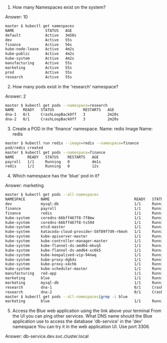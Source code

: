 1. How many Namespaces exist on the system?

Answer: 10
```bash
master $ kubectl get namespaces
NAME              STATUS   AGE
default           Active   3m58s
dev               Active   55s
finance           Active   56s
kube-node-lease   Active   4m2s
kube-public       Active   4m2s
kube-system       Active   4m2s
manufacturing     Active   55s
marketing         Active   55s
prod              Active   55s
research          Active   55s
```
2. How many pods exist in the 'research' namespace?

Answer: 2
```bash
master $ kubectl get pods --namespace=research
NAME    READY   STATUS             RESTARTS   AGE
dna-1   0/1     CrashLoopBackOff   3          2m20s
dna-2   0/1     CrashLoopBackOff   3          2m20s
```
3. Create a POD in the 'finance' namespace.
Name: redis
Image Name: redis
```bash
master $ kubectl run redis --image=redis --namespace=finance
pod/redis created
master $ kubectl get pods --namespace=finance
NAME      READY   STATUS    RESTARTS   AGE
payroll   1/1     Running   0          4m1s
redis     1/1     Running   0          12s
```
4. Which namespace has the 'blue' pod in it?

Answer: marketing
```bash
master $ kubectl get pods --all-namespaces
NAMESPACE       NAME                                      READY   STATUS             RESTARTS   AGE
dev             mysql-db                                  1/1     Running            0          6m23s
finance         payroll                                   1/1     Running            0          6m23s
finance         redis                                     1/1     Running            0          2m34s
kube-system     coredns-66bff467f8-7f8mw                  1/1     Running            0          9m10s
kube-system     coredns-66bff467f8-ts594                  1/1     Running            0          9m10s
kube-system     etcd-master                               1/1     Running            0          9m17s
kube-system     katacoda-cloud-provider-58f89f7d9-r6mxh   1/1     Running            5          9m10s
kube-system     kube-apiserver-master                     1/1     Running            0          9m17s
kube-system     kube-controller-manager-master            1/1     Running            0          9m17s
kube-system     kube-flannel-ds-amd64-mkvq5               1/1     Running            0          9m11s
kube-system     kube-flannel-ds-amd64-xc6k5               1/1     Running            0          9m2s
kube-system     kube-keepalived-vip-94nwq                 1/1     Running            0          8m41s
kube-system     kube-proxy-dgb4s                          1/1     Running            0          9m2s
kube-system     kube-proxy-x4chb                          1/1     Running            0          9m11s
kube-system     kube-scheduler-master                     1/1     Running            0          9m17s
manufacturing   red-app                                   1/1     Running            0          6m23s
marketing       blue                                      1/1     Running            0          6m23s
marketing       mysql-db                                  1/1     Running            0          6m23s
research        dna-1                                     0/1     CrashLoopBackOff   5          6m24s
research        dna-2                                     0/1     CrashLoopBackOff   5          6m24s
master $ kubectl get pods --all-namespaces|grep -i blue
marketing       blue                                      1/1     Running            0          6m32s
```
5. Access the Blue web application using the link above your terminal
From the UI you can ping other services.
What DNS name should the Blue application use to access the database 'db-service' in the 'dev' namespace
You can try it in the web application UI. Use port 3306.

Answer: db-service.dev.svc.cluster.local
